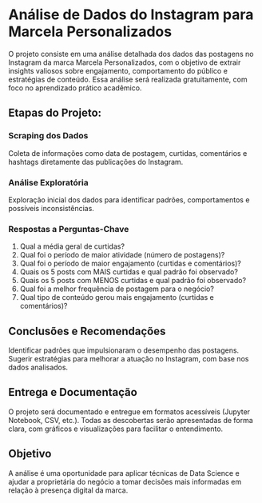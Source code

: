 # Análise de Dados do Instagram para Marcela Personalizados
O projeto consiste em uma análise detalhada dos dados das postagens no Instagram da marca Marcela Personalizados, com o objetivo de extrair insights valiosos sobre engajamento, comportamento do público e estratégias de conteúdo. Essa análise será realizada gratuitamente, com foco no aprendizado prático acadêmico.

## Etapas do Projeto:
### Scraping dos Dados
Coleta de informações como data de postagem, curtidas, comentários e hashtags diretamente das publicações do Instagram.

### Análise Exploratória
Exploração inicial dos dados para identificar padrões, comportamentos e possíveis inconsistências.

### Respostas a Perguntas-Chave
1. Qual a média geral de curtidas?
2. Qual foi o período de maior atividade (número de postagens)?
3. Qual foi o período de maior engajamento (curtidas e comentários)?
4. Quais os 5 posts com MAIS curtidas e qual padrão foi observado?
5. Quais os 5 posts com MENOS curtidas e qual padrão foi observado?
6. Qual foi a melhor frequência de postagem para o negócio?
7. Qual tipo de conteúdo gerou mais engajamento (curtidas e comentários)?

## Conclusões e Recomendações
Identificar padrões que impulsionaram o desempenho das postagens.
Sugerir estratégias para melhorar a atuação no Instagram, com base nos dados analisados.

## Entrega e Documentação
O projeto será documentado e entregue em formatos acessíveis (Jupyter Notebook, CSV, etc.).
Todas as descobertas serão apresentadas de forma clara, com gráficos e visualizações para facilitar o entendimento.

## Objetivo
A análise é uma oportunidade para aplicar técnicas de Data Science e ajudar a proprietária do negócio a tomar decisões mais informadas em relação à presença digital da marca.